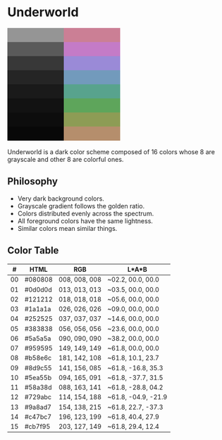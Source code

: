 # Underworld

![Underworld Palette](palette-x256.png)

Underworld is a dark color scheme composed of 16 colors whose 8 are grayscale
and other 8 are colorful ones.

## Philosophy

- Very dark background colors.
- Grayscale gradient follows the golden ratio.
- Colors distributed evenly across the spectrum.
- All foreground colors have the same lightness.
- Similar colors mean similar things.

## Color Table

| #  | HTML    | RGB           | L\*A\*B             |
|----|---------|---------------|---------------------|
| 00 | #080808 | 008, 008, 008 | ~02.2,  00.0,  00.0 |
| 01 | #0d0d0d | 013, 013, 013 | ~03.5,  00.0,  00.0 |
| 02 | #121212 | 018, 018, 018 | ~05.6,  00.0,  00.0 |
| 03 | #1a1a1a | 026, 026, 026 | ~09.0,  00.0,  00.0 |
| 04 | #252525 | 037, 037, 037 | ~14.6,  00.0,  00.0 |
| 05 | #383838 | 056, 056, 056 | ~23.6,  00.0,  00.0 |
| 06 | #5a5a5a | 090, 090, 090 | ~38.2,  00.0,  00.0 |
| 07 | #959595 | 149, 149, 149 | ~61.8,  00.0,  00.0 |
| 08 | #b58e6c | 181, 142, 108 | ~61.8,  10.1,  23.7 |
| 09 | #8d9c55 | 141, 156, 085 | ~61.8, -16.8,  35.3 |
| 10 | #5ea55b | 094, 165, 091 | ~61.8, -37.7,  31.5 |
| 11 | #58a38d | 088, 163, 141 | ~61.8, -28.8,  04.2 |
| 12 | #729abc | 114, 154, 188 | ~61.8, -04.9, -21.9 |
| 13 | #9a8ad7 | 154, 138, 215 | ~61.8,  22.7, -37.3 |
| 14 | #c47bc7 | 196, 123, 199 | ~61.8,  40.4,  27.9 |
| 15 | #cb7f95 | 203, 127, 149 | ~61.8,  29.4,  12.4 |
